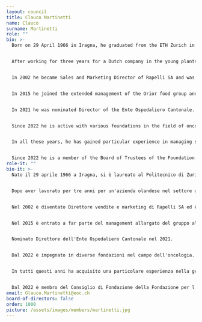 ```yaml
---
layout: council
title: Clauco Martinetti
name: Clauco
surname: Martinetti
role: ""
bio: >-
  Born on 29 April 1966 in Iragna, he graduated from the ETH Zurich in 1990 (Ing. agr. ETH).


  After working for three years for a Dutch company in the young plants sector, he took over the management of the Cantonal Fruit and Vegetable Cooperative in 1993. 


  In 2002 he became Sales and Marketing Director of Rapelli SA and was promoted to CEO in 2012.


  In 2015 he joined the extended management of the Orior food group and in the same year he became President of the Chamber of Commerce and Industry (CC-TI) of the Canton Ticino: this completed his curriculum with a broad view of the Ticino economic landscape.


  In 2021 he was nominated Director of the Ente Ospedaliero Cantonale.


  Since 2022 he is active with various foundations in the field of oncology.


  In all these years, he has gained particular experience in managing small and large teams and been able to deepen his knowledge of resource management, marketing studies and targeted communication. The topics of process optimisation, supply chain excellence and management by objectives also played a very special role.  


  Since 2022 he is a member of the Board of Trustees of the Foundation of Institute of Oncology Research (IOR).
role-it: ""
bio-it: >-
  Nato il 29 aprile 1966 a Iragna, si è laureato al Politecnico di Zurigo nel 1990 (Ing.agr. ETH).


  Dopo aver lavorato per tre anni per un'azienda olandese nel settore delle piante giovani, nel 1993 ha assunto la direzione della Cooperativa ortofrutticola Cantonale.


  Nel 2002 è diventato Direttore vendite e marketing di Rapelli SA ed è stato promosso a CEO nel 2012.


  Nel 2015 è entrato a far parte del management allargato del gruppo alimentare Orior e nello stesso anno diventa Presidente della Camera di Commercio e Industria (CC-TI) del Canton Ticino: questo ha completato il suo curriculum con una ampia visione sul mondo economico ticinese.


  Nominato Direttore dell'Ente Ospedaliero Cantonale nel 2021.


  Dal 2022 è impegnato in diverse fondazioni nel campo dell'oncologia.


  In tutti questi anni ha acquisito una particolare esperienza nella gestione di team di piccole e grandi dimensioni ed ha potuto approfondire l'intera gestione delle risorse, gli studi di marketing e la comunicazione mirata. Anche i temi dell'ottimizzazione dei processi, dell'eccellenza della supply chain e della gestione per obiettivi hanno avuto un ruolo molto particolare.  


  Dal 2022 è membro del Consiglio di Fondazione della Fondazione per l'Istituto oncologico di ricerca (IOR).
email: Glauco.Martinetti@eoc.ch
board-of-directors: false
order: 1000
picture: /assets/images/members/martinetti.jpg
---
```


